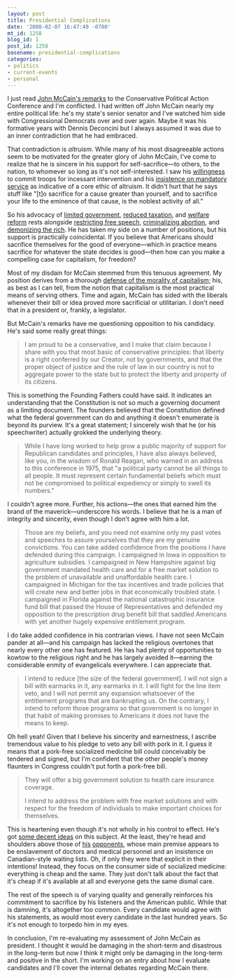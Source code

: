 ```yaml
---
layout: post
title: Presidential Complications
date: '2008-02-07 16:47:49 -0700'
mt_id: 1258
blog_id: 1
post_id: 1258
basename: presidential-complications
categories:
- politics
- current-events
- personal
---
```

<p>
I just read <a href="http://www.johnmccain.com/Informing/News/PressReleases/Read.aspx?guid=b639ae8b-5a9f-41d5-88a7-874cbefa2c40">John McCain's remarks</a> to the Conservative Political Action Conference and I'm conflicted. I had written off John McCain nearly my entire political life: he's my state's senior senator and I've watched him side with Congressional Democrats over and over again. Maybe it was his formative years with Dennis Deconcini but I always assumed it was due to an inner contradiction that he had embraced.
</p>
<p>
That contradiction is <em>altruism</em>. While many of his most disagreeable actions seem to be motivated for the greater glory of John McCain, I've come to realize that he is sincere in his support for self-sacrifice&#x2014;to others, to the nation, to whomever so long as it's not self-interested. I saw his <a href="http://www.youtube.com/watch?v=VFknKVjuyNk">willingness</a> to commit troops for incessant intervention and his <a href="http://www.washingtonmonthly.com/features/2001/0110.mccain.html">insistence on mandatory service</a> as indicative of a core ethic of altruism. It didn't hurt that he says stuff like "[t]o sacrifice for a cause greater than yourself, and to sacrifice your life to the eminence of that cause, is the noblest activity of all."
</p>
<p>
So his advocacy of <a href="http://www.johnmccain.com/informing/issues/4a3ab6fe-b025-42b1-815b-13c696a61908.htm">limited government</a>, <a href="http://www.johnmccain.com/informing/issues/0b8e4db8-5b0c-459f-97ea-d7b542a78235.htm">reduced taxation</a>, and <a href="http://www.johnmccain.com/informing/issues/Read.aspx?guid=0b8e4db8-5b0c-459f-97ea-d7b542a78235">welfare reform</a> rests alongside <a href="http://www.fec.gov/pages/bcra/bcra_update.shtml">restricting free speech</a>, <a href="http://www.johnmccain.com/Informing/Issues/95b18512-d5b6-456e-90a2-12028d71df58.htm">criminalizing abortion</a>, and <a href="http://www.humanevents.com/article.php?id=24421">demonizing the rich</a>. He has taken my side on a number of positions, but his support is practically coincidental. If you believe that Americans should sacrifice themselves for the good of everyone&#x2014;which in practice means sacrifice for whatever the state decides is good&#x2014;then how can you make a compelling case for capitalism, for freedom?
</p>
<p>
Most of my disdain for McCain stemmed from this tenuous agreement. My position derives from a thorough <a href="http://www.amazon.com/exec/obidos/ASIN/0451147952/bbrown-20/ref=nosim/">defense of the morality of capitalism</a>; his, as best as I can tell, from the notion that capitalism is the most practical means of serving others. Time and again, McCain has sided with the liberals whenever their bill or idea proved more sacrificial or utilitarian. I don't need that in a president or, frankly, a legislator.
</p>
<p>
But McCain's remarks have me questioning opposition to his candidacy. He's said some really great things:
</p>
<blockquote>
I am proud to be a conservative, and I make that claim because I share with you that most basic of conservative principles: that liberty is a right conferred by our Creator, not by governments, and that the proper object of justice and the rule of law in our country is not to aggregate power to the state but to protect the liberty and property of its citizens.
</blockquote>
<p>
This is something the Founding Fathers could have said. It indicates an understanding that the Constitution is not so much a governing document as a limiting document. The founders believed that the Constitution defined what the federal government can do and anything it doesn't enumerate is beyond its purview. It's a great statement; I sincerely wish that he (or his speechwriter) actually grokked the underlying theory.
</p>
<blockquote>
While I have long worked to help grow a public majority of support for Republican candidates and principles, I have also always believed, like you, in the wisdom of Ronald Reagan, who warned in an address to this conference in 1975, that "a political party cannot be all things to all people. It must represent certain fundamental beliefs which must not be compromised to political expediency or simply to swell its numbers."
</blockquote>
<p>
I couldn't agree more. Further, his actions&#x2014;the ones that earned him the brand of the maverick&#x2014;underscore his words. I believe that he is a man of integrity and sincerity, even though I don't agree with him a lot.
</p>
<blockquote>
Those are my beliefs, and you need not examine only my past votes and speeches to assure yourselves that they are my genuine convictions. You can take added confidence from the positions I have defended during this campaign. I campaigned in Iowa in opposition to agriculture subsidies. I campaigned in New Hampshire against big government mandated health care and for a free market solution to the problem of unavailable and unaffordable health care. I campaigned in Michigan for the tax incentives and trade policies that will create new and better jobs in that economically troubled state. I campaigned in Florida against the national catastrophic insurance fund bill that passed the House of Representatives and defended my opposition to the prescription drug benefit bill that saddled Americans with yet another hugely expensive entitlement program.
</blockquote>
<p>
I do take added confidence in his contrarian views. I have not seen McCain pander at all&#x2014;and his campaign has lacked the religious overtones that nearly every other one has featured. He has had plenty of opportunities to kowtow to the religious right and he has largely avoided it&#x2014;earning the considerable enmity of evangelicals everywhere. I can appreciate that.
</p>
<blockquote>
I intend to reduce [the size of the federal government]. I will not sign a bill with earmarks in it, any earmarks in it. I will fight for the line item veto, and I will not permit any expansion whatsoever of the entitlement programs that are bankrupting us. On the contrary, I intend to reform those programs so that government is no longer in that habit of making promises to Americans it does not have the means to keep.
</blockquote>
<p>
Oh hell yeah! Given that I believe his sincerity and earnestness, I ascribe tremendous value to his pledge to veto any bill with pork in it. I guess it means that a pork-free socialized medicine bill could conceivably be tendered and signed, but I'm confident that the other people's money flaunters in Congress couldn't put forth a pork-free bill.
</p>
<blockquote>
<p>They will offer a big government solution to health care insurance coverage.</p>
<p>I intend to address the problem with free market solutions and with respect for the freedom of individuals to make important choices for themselves.</p>
</blockquote>
<p>
This is heartening even though it's not wholly in his control to effect. He's got <a href="http://www.johnmccain.com/Informing/Issues/19ba2f1c-c03f-4ac2-8cd5-5cf2edb527cf.htm">some decent ideas</a> on this subject. At the least, they're head and shoulders above those of <a href="http://www.barackobama.com/issues/healthcare/">his</a> <a href="http://www.hillaryclinton.com/issues/healthcare/">opponents</a>, whose main premise appears to be enslavement of doctors and medical personnel and an insistence on Canadian-style waiting lists. Oh, if only they were that explicit in their intentions! Instead, they focus on the consumer side of socialized medicine: everything is cheap and the same. They just don't talk about the fact that it's cheap if it's available at all and everyone gets the same dismal care.
</p>
<p>
The rest of the speech is of varying quality and generally reinforces his commitment to sacrifice by his listeners and the American public. While that is damning, it's altogether too common. Every candidate would agree with his statements, as would most every candidate in the last hundred years. So it's not enough to torpedo him in my eyes.
</p>
<p>
In conclusion, I'm re-evaluating my assessment of John McCain as president. I thought it would be damaging in the short-term and disastrous in the long-term but now I think it might only be damaging in the long-term and positive in the short. I'm working on an entry about how I evaluate candidates and I'll cover the internal debates regarding McCain there.
</p>
